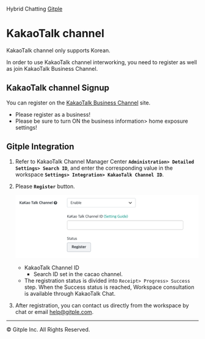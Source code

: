 Hybrid Chatting [Gitple](https://gitple.io/en)

# KakaoTalk channel

KakaoTalk channel only supports Korean.

In order to use KakaoTalk channel interworking, you need to register as well as join KakaoTalk Business Channel.

## KakaoTalk channel Signup

You can register on the [KakaoTalk Business Channel](https://accounts.kakao.com/login/kakaoforbusiness) site.

* Please register as a business!
* Please be sure to turn ON the business information> home exposure settings!

## Gitple Integration

1. Refer to KakaoTalk Channel Manager Center **`Administration> Detailed Settings> Search ID`**, and enter the corresponding value in the workspace **`Settings> Integration> KakaoTalk Channel ID`**.

2. Please **`Register`** button.

    ![WS Setting Integration Bizchat](assets/images/wsSettingIntegrationKaKao_api.png)

    * KakaoTalk Channel ID
      * Search ID set in the cacao channel.
    * The registration status is divided into `Receipt> Progress> Success` step. When the Success status is reached, Workspace consultation is available through KakaoTalk Chat.

3. After registration, you can contact us directly from the workspace by chat or email help@gitple.com.


---

© Gitple Inc. All Rights Reserved.
